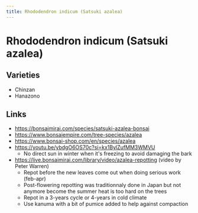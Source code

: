 ```yaml
---
title: Rhododendron indicum (Satsuki azalea)
---
```


# Rhododendron indicum (Satsuki azalea)

## Varieties

- Chinzan
- Hanazono

## Links

- https://bonsaimirai.com/species/satsuki-azalea-bonsai
- https://www.bonsaiempire.com/tree-species/azalea
- https://www.bonsai-shop.com/en/species/azalea
- https://youtu.be/ybdgO6OS70c?si=kx1BylZufMM3WMVU
  - No direct sun in winter when it's freezing to avoid damaging the bark
- https://live.bonsaimirai.com/library/video/azalea-repotting (video by Peter Warren)
  - Repot before the new leaves come out when doing serious work (feb-apr)
  - Post-flowering repotting was traditionnaly done in Japan but not anymore
    become the summer heat is too hard on the trees
  - Repot in a 3-years cycle or 4-years in cold climate
  - Use kanuma with a bit of pumice added to help against compaction
